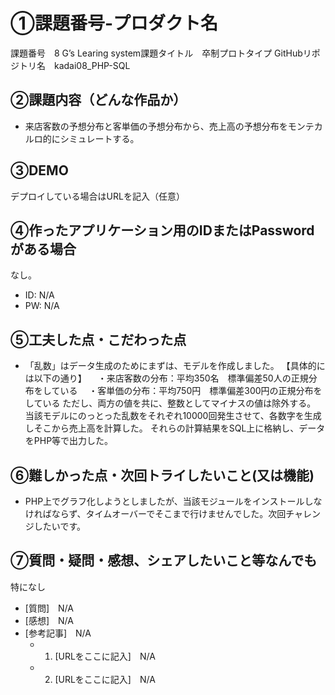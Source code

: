 # ①課題番号-プロダクト名

課題番号　8
G’s Learing system課題タイトル　卒制プロトタイプ
GitHubリポジトリ名　kadai08_PHP-SQL

## ②課題内容（どんな作品か）

- 来店客数の予想分布と客単価の予想分布から、売上高の予想分布をモンテカルロ的にシミュレートする。

## ③DEMO

デプロイしている場合はURLを記入（任意）

## ④作ったアプリケーション用のIDまたはPasswordがある場合

なし。
- ID: N/A
- PW: N/A

## ⑤工夫した点・こだわった点

- 「乱数」はデータ生成のためにまずは、モデルを作成しました。
【具体的には以下の通り】
　・来店客数の分布：平均350名　標準偏差50人の正規分布をしている
　・客単価の分布：平均750円　標準偏差300円の正規分布をしている
ただし、両方の値を共に、整数としてマイナスの値は除外する。
当該モデルにのっとった乱数をそれぞれ10000回発生させて、各数字を生成しそこから売上高を計算した。
それらの計算結果をSQL上に格納し、データをPHP等で出力した。

## ⑥難しかった点・次回トライしたいこと(又は機能)

- PHP上でグラフ化しようとしましたが、当該モジュールをインストールしなければならず、タイムオーバーでそこまで行けませんでした。次回チャレンジしたいです。

## ⑦質問・疑問・感想、シェアしたいこと等なんでも
特になし
- [質問]　N/A
- [感想]　N/A
- [参考記事]　N/A
  - 1. [URLをここに記入]　N/A
  - 2. [URLをここに記入]　N/A
